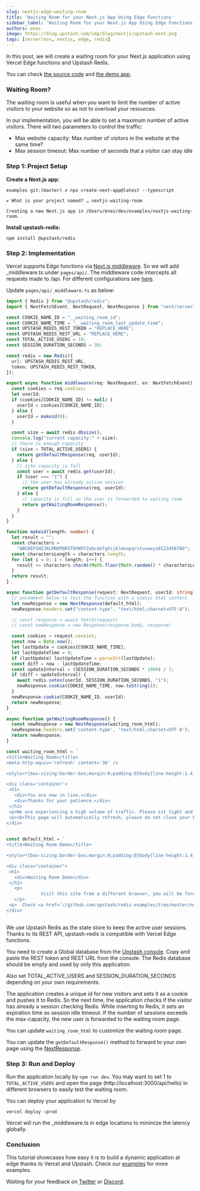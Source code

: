 ```yaml
---
slug: nextjs-edge-waiting-room
title: 'Waiting Room for your Next.js App Using Edge Functions'
sidebar_label: 'Waiting Room for your Next.js App Using Edge Functions'
authors: enes
image: https://blog.upstash.com/img/blog/nextjs/upstash-next.png
tags: [serverless, nextjs, edge, redis]
---
```


In this post, we will create a waiting room for your Next.js application using Vercel Edge functions and Upstash Redis.

You can check [the source code](https://github.com/upstash/redis-examples/tree/master/nextjs-waiting-room) and [the demo app](https://nextjs-waiting-room.vercel.app/api/hello).

### Waiting Room?

The waiting room is useful when you want to limit the number of active visitors to your website so as not to overload your resources.

In our implementation, you will be able to set a maximum number of active visitors. There will two parameters to control the traffic:

* Max website capacity: Max number of visitors in the website at the same time?
* Max session timeout: Max number of seconds that a visitor can stay idle

<!-- truncate -->

### Step 1: Project Setup

**Create a Next.js app:**
```shell
examples git:(master) ✗ npx create-next-app@latest --typescript

✔ What is your project named? … nextjs-waiting-room

Creating a new Next.js app in /Users/enes/dev/examples/nextjs-waiting-room.
```

**Install upstash-redis:**
```shell
npm install @upstash/redis
```


### Step 2: Implementation

Vercel supports Edge functions via [Next.js middleware](https://nextjs.org/docs/middleware). So we will add _middleware.ts under `pages/api/`. The middleware code intercepts all requests made to /api. For different configurations see [here](https://vercel.com/docs/concepts/functions/edge-functions#middleware-running-order).

Update `pages/api/_middleware.ts` as below:


```typescript
import { Redis } from "@upstash/redis";
import { NextFetchEvent, NextRequest, NextResponse } from "next/server";

const COOKIE_NAME_ID = "__waiting_room_id";
const COOKIE_NAME_TIME = "__waiting_room_last_update_time";
const UPSTASH_REDIS_REST_TOKEN = "REPLACE_HERE";
const UPSTASH_REDIS_REST_URL = "REPLACE_HERE";
const TOTAL_ACTIVE_USERS = 10;
const SESSION_DURATION_SECONDS = 30;

const redis = new Redis({
  url: UPSTASH_REDIS_REST_URL,
  token: UPSTASH_REDIS_REST_TOKEN,
});

export async function middleware(req: NextRequest, ev: NextFetchEvent) {
  const cookies = req.cookies;
  let userId;
  if (cookies[COOKIE_NAME_ID] != null) {
    userId = cookies[COOKIE_NAME_ID];
  } else {
    userId = makeid(8);
  }

  const size = await redis.dbsize();
  console.log("current capacity:" + size);
  // there is enough capacity
  if (size < TOTAL_ACTIVE_USERS) {
    return getDefaultResponse(req, userId);
  } else {
    // site capacity is full
    const user = await redis.get(userId);
    if (user === "1") {
      // the user has already active session
      return getDefaultResponse(req, userId);
    } else {
      // capacity is full so the user is forwarded to waiting room
      return getWaitingRoomResponse();
    }
  }
}

function makeid(length: number) {
  let result = "";
  const characters =
    "ABCDEFGHIJKLMNOPQRSTUVWXYZabcdefghijklmnopqrstuvwxyz0123456789";
  const charactersLength = characters.length;
  for (let i = 0; i < length; i++) {
    result += characters.charAt(Math.floor(Math.random() * charactersLength));
  }
  return result;
}

async function getDefaultResponse(request: NextRequest, userId: string) {
  // uncomment below to test the function with a static html content
  let newResponse = new NextResponse(default_html);
  newResponse.headers.set("content-type", "text/html;charset=UTF-8");

  // const response = await fetch(request)
  // const newResponse = new Response(response.body, response)

  const cookies = request.cookies;
  const now = Date.now();
  let lastUpdate = cookies[COOKIE_NAME_TIME];
  let lastUpdateTime = 0;
  if (lastUpdate) lastUpdateTime = parseInt(lastUpdate);
  const diff = now - lastUpdateTime;
  const updateInterval = (SESSION_DURATION_SECONDS * 1000) / 2;
  if (diff > updateInterval) {
    await redis.setex(userId, SESSION_DURATION_SECONDS, "1");
    newResponse.cookie(COOKIE_NAME_TIME, now.toString());
  }
  newResponse.cookie(COOKIE_NAME_ID, userId);
  return newResponse;
}

async function getWaitingRoomResponse() {
  const newResponse = new NextResponse(waiting_room_html);
  newResponse.headers.set('content-type', 'text/html;charset=UTF-8');
  return newResponse;
}

const waiting_room_html = `
<title>Waiting Room</title>
<meta http-equiv='refresh' content='30' />

<style>*{box-sizing:border-box;margin:0;padding:0}body{line-height:1.4;font-size:1rem;font-family:ui-sans-serif,system-ui,-apple-system,BlinkMacSystemFont,"Segoe UI",Roboto,"Helvetica Neue",Arial,"Noto Sans",sans-serif;padding:2rem;display:grid;place-items:center;min-height:100vh}.container{width:100%;max-width:800px}p{margin-top:.5rem}</style>

<div class='container'>
 <h1>
   <div>You are now in line.</div>
   <div>Thanks for your patience.</div>
 </h1>
 <p>We are experiencing a high volume of traffic. Please sit tight and we will let you in soon. </p>
 <p><b>This page will automatically refresh, please do not close your browser.</b></p>
</div>
`

const default_html = `
<title>Waiting Room Demo</title>

<style>*{box-sizing:border-box;margin:0;padding:0}body{line-height:1.4;font-size:1rem;font-family:ui-sans-serif,system-ui,-apple-system,BlinkMacSystemFont,"Segoe UI",Roboto,"Helvetica Neue",Arial,"Noto Sans",sans-serif;padding:2rem;display:grid;place-items:center;min-height:100vh}.container{width:100%;max-width:800px}p{margin-top:.5rem}</style>

<div class="container">
 <h1>
   <div>Waiting Room Demo</div>
 </h1>
   <p>
             Visit this site from a different browser, you will be forwarded to the waiting room when the capacity is full.
   </p>
 <p>  Check <a href='//github.com/upstash/redis-examples/tree/master/nextjs-waiting-room' style={{"color": "blue"}}>this project </a> to set up a waiting room for your website.</p>
</div>
`
```


We use Upstash Redis as the state store to keep the active user sessions. Thanks to its REST API, upstash-redis is compatible with Vercel Edge functions.

You need to create a Global database from the [Upstash console](https://console.upstash.com). Copy and paste the REST token and REST URL from the console. The Redis database should be empty and used by only this application.

Also set TOTAL_ACTIVE_USERS and SESSION_DURATION_SECONDS depending on your own requirements.

The application creates a unique id for new visitors and sets it as a cookie and pushes it to Redis. So the next time, the application checks if the visitor has already a session checking Redis. While inserting to Redis, it sets an expiration time as session idle timeout. If the number of sessions exceeds the max-capacity, the new user is forwarded to the waiting room page.

You can update `waiting_room_html` to customize the waiting room page.

You can update the `getDefaultResponse()` method to forward to your own page using the [NextResponse](https://vercel.com/docs/concepts/functions/edge-functions#nextresponse).


### Step 3: Run and Deploy

Run the application locally by `npm run dev`. You may want to set 1 to `TOTAL_ACTIVE_USERS` and open the page (http://localhost:3000/api/hello) in different browsers to easily test the waiting room.

You can deploy your application to Vercel by

`vercel deploy –prod`

Vercel will run the _middleware.ts in edge locations to minimize the latency globally.


### Conclusion

This tutorial showcases how easy it is to build a dynamic application at edge thanks to Vercel and Upstash. Check our [examples](https://docs.upstash.com/redis/redis/examples) for more examples.

Waiting for your feedback on [Twitter](https://twitter.com/upstash) or [Discord](https://discord.gg/w9SenAtbme).
